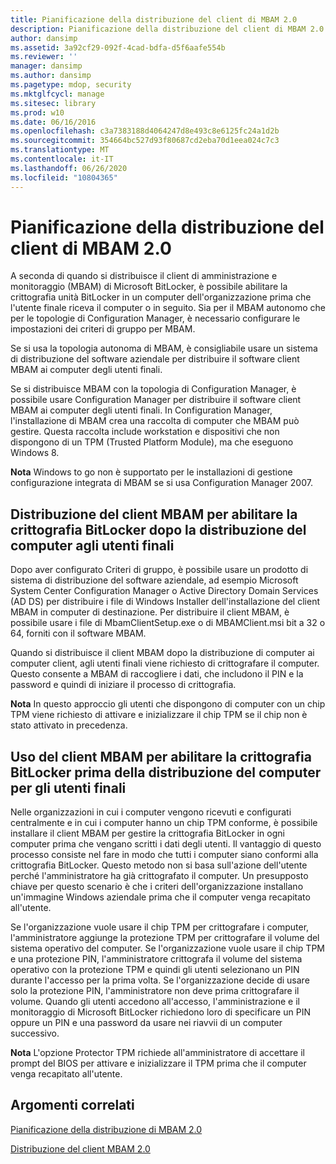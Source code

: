 ```yaml
---
title: Pianificazione della distribuzione del client di MBAM 2.0
description: Pianificazione della distribuzione del client di MBAM 2.0
author: dansimp
ms.assetid: 3a92cf29-092f-4cad-bdfa-d5f6aafe554b
ms.reviewer: ''
manager: dansimp
ms.author: dansimp
ms.pagetype: mdop, security
ms.mktglfcycl: manage
ms.sitesec: library
ms.prod: w10
ms.date: 06/16/2016
ms.openlocfilehash: c3a7383188d4064247d8e493c8e6125fc24a1d2b
ms.sourcegitcommit: 354664bc527d93f80687cd2eba70d1eea024c7c3
ms.translationtype: MT
ms.contentlocale: it-IT
ms.lasthandoff: 06/26/2020
ms.locfileid: "10804365"
---
```

# Pianificazione della distribuzione del client di MBAM 2.0


A seconda di quando si distribuisce il client di amministrazione e monitoraggio (MBAM) di Microsoft BitLocker, è possibile abilitare la crittografia unità BitLocker in un computer dell'organizzazione prima che l'utente finale riceva il computer o in seguito. Sia per il MBAM autonomo che per le topologie di Configuration Manager, è necessario configurare le impostazioni dei criteri di gruppo per MBAM.

Se si usa la topologia autonoma di MBAM, è consigliabile usare un sistema di distribuzione del software aziendale per distribuire il software client MBAM ai computer degli utenti finali.

Se si distribuisce MBAM con la topologia di Configuration Manager, è possibile usare Configuration Manager per distribuire il software client MBAM ai computer degli utenti finali. In Configuration Manager, l'installazione di MBAM crea una raccolta di computer che MBAM può gestire. Questa raccolta include workstation e dispositivi che non dispongono di un TPM (Trusted Platform Module), ma che eseguono Windows 8.

**Nota**  Windows to go non è supportato per le installazioni di gestione configurazione integrata di MBAM se si usa Configuration Manager 2007.

 

## Distribuzione del client MBAM per abilitare la crittografia BitLocker dopo la distribuzione del computer agli utenti finali


Dopo aver configurato Criteri di gruppo, è possibile usare un prodotto di sistema di distribuzione del software aziendale, ad esempio Microsoft System Center Configuration Manager o Active Directory Domain Services (AD DS) per distribuire i file di Windows Installer dell'installazione del client MBAM in computer di destinazione. Per distribuire il client MBAM, è possibile usare i file di MbamClientSetup.exe o di MBAMClient.msi bit a 32 o 64, forniti con il software MBAM.

Quando si distribuisce il client MBAM dopo la distribuzione di computer ai computer client, agli utenti finali viene richiesto di crittografare il computer. Questo consente a MBAM di raccogliere i dati, che includono il PIN e la password e quindi di iniziare il processo di crittografia.

**Nota**  In questo approccio gli utenti che dispongono di computer con un chip TPM viene richiesto di attivare e inizializzare il chip TPM se il chip non è stato attivato in precedenza.

 

## Uso del client MBAM per abilitare la crittografia BitLocker prima della distribuzione del computer per gli utenti finali


Nelle organizzazioni in cui i computer vengono ricevuti e configurati centralmente e in cui i computer hanno un chip TPM conforme, è possibile installare il client MBAM per gestire la crittografia BitLocker in ogni computer prima che vengano scritti i dati degli utenti. Il vantaggio di questo processo consiste nel fare in modo che tutti i computer siano conformi alla crittografia BitLocker. Questo metodo non si basa sull'azione dell'utente perché l'amministratore ha già crittografato il computer. Un presupposto chiave per questo scenario è che i criteri dell'organizzazione installano un'immagine Windows aziendale prima che il computer venga recapitato all'utente.

Se l'organizzazione vuole usare il chip TPM per crittografare i computer, l'amministratore aggiunge la protezione TPM per crittografare il volume del sistema operativo del computer. Se l'organizzazione vuole usare il chip TPM e una protezione PIN, l'amministratore crittografa il volume del sistema operativo con la protezione TPM e quindi gli utenti selezionano un PIN durante l'accesso per la prima volta. Se l'organizzazione decide di usare solo la protezione PIN, l'amministratore non deve prima crittografare il volume. Quando gli utenti accedono all'accesso, l'amministrazione e il monitoraggio di Microsoft BitLocker richiedono loro di specificare un PIN oppure un PIN e una password da usare nei riavvii di un computer successivo.

**Nota**  L'opzione Protector TPM richiede all'amministratore di accettare il prompt del BIOS per attivare e inizializzare il TPM prima che il computer venga recapitato all'utente.

 

## Argomenti correlati


[Pianificazione della distribuzione di MBAM 2.0](planning-to-deploy-mbam-20-mbam-2.md)

[Distribuzione del client MBAM 2.0](deploying-the-mbam-20-client-mbam-2.md)

 

 





